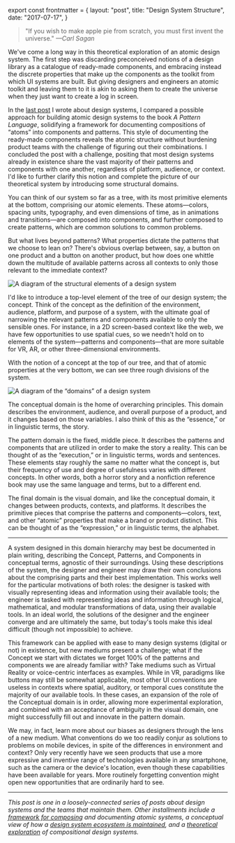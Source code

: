 export const frontmatter = {
  layout: "post",
  title: "Design System Structure",
  date: "2017-07-17",
}



> "If you wish to make apple pie from scratch, you must first invent the
> universe."
> _—Carl Sagan_

We've come a long way in this theoretical exploration of an atomic design
system. The first step was discarding preconceived notions of a design library
as a catalogue of ready-made components, and embracing instead the discrete
properties that make up the components as the toolkit from which UI systems are
built. But giving designers and engineers an atomic toolkit and leaving them to
it is akin to asking them to create the universe when they just want to create
a log in screen.

In the [last post](/2017/07/12/a-design-system-grammar/) I wrote about design
systems, I compared a possible approach for building atomic design systems to
the book _A Pattern Language_, solidifying a framework for documenting
compositions of “atoms” into components and patterns. This style of documenting
the ready-made components reveals the atomic structure without burdening product
teams with the challenge of figuring out their combinations. I concluded the
post with a challenge, positing that most design systems already in existence
share the vast majority of their patterns and components with one another,
regardless of platform, audience, or context. I'd like to further clarify this
notion and complete the picture of our theoretical system by introducing some
structural domains.

You can think of our system so far as a tree, with its most primitive elements
at the bottom, comprising our atomic elements. These atoms—colors, spacing
units, typography, and even dimensions of time, as in animations and
transitions—are composed into components, and further composed to create
patterns, which are common solutions to common problems.

But what lives beyond patterns? What properties dictate the patterns that we
choose to lean on? There's obvious overlap between, say, a button on one product
and a button on another product, but how does one whittle down the multitude of
available patterns across all contexts to only those relevant to the immediate
context?

<Image
  alt="A diagram of the structural elements of a design system"
  src="2017/07/fig-1-1.png"
  caption="The structural elements of an atomic design system: Concept, Pattern, Component, and Atom."
/>

I'd like to introduce a top-level element of the tree of our design system; the
concept. Think of the concept as the definition of the environment, audience,
platform, and purpose of a system, with the ultimate goal of narrowing the
relevant patterns and components available to only the sensible ones. For
instance, in a 2D screen-based context like the web, we have few opportunities
to use spatial cues, so we needn't hold on to elements of the system—patterns
and components—that are more suitable for VR, AR, or other three-dimensional
environments.

With the notion of a concept at the top of our tree, and that of atomic
properties at the very bottom, we can see three rough divisions of the system.

<Image
  alt="A diagram of the “domains” of a design system"
  src="2017/07/fig-1-4.png"
  caption="The three domains/layers of the system: Conceptual (Essence), Pattern (Execution), and Visual (Expression)"
/>

The conceptual domain is the home of overarching principles. This domain
describes the environment, audience, and overall purpose of a product, and it
changes based on those variables. I also think of this as the “essence,” or in
linguistic terms, the story.

The pattern domain is the fixed, middle piece. It describes the patterns and
components that are utilized in order to make the story a reality. This can be
thought of as the “execution,” or in linguistic terms, words and sentences.
These elements stay roughly the same no matter what the concept is, but their
frequency of use and degree of usefulness varies with different concepts. In
other words, both a horror story and a nonfiction reference book may use the
same language and terms, but to a different end.

The final domain is the visual domain, and like the conceptual domain, it
changes between products, contexts, and platforms. It describes the primitive
pieces that comprise the patterns and components—colors, text, and other
“atomic” properties that make a brand or product distinct. This can be thought
of as the “expression,” or in linguistic terms, the alphabet.

---

A system designed in this domain hierarchy may best be documented in plain
writing, describing the Concept, Patterns, and Components in conceptual terms,
agnostic of their surroundings. Using these descriptions of the system, the
designer and engineer may draw their own conclusions about the comprising parts
and their best implementation. This works well for the particular motivations of
both roles: the designer is tasked with visually representing ideas and
information using their available tools; the engineer is tasked with
representing ideas and information through logical, mathematical, and modular
transformations of data, using their available tools. In an ideal world, the
solutions of the designer and the engineer converge and are ultimately the same,
but today's tools make this ideal difficult (though not impossible) to achieve.

This framework can be applied with ease to many design systems (digital or not)
in existence, but new mediums present a challenge; what if the Concept we start
with dictates we forget 100% of the patterns and components we are already
familiar with? Take mediums such as Virtual Reality or voice-centric interfaces
as examples. While in VR, paradigms like buttons may still be somewhat
applicable, most other UI conventions are useless in contexts where spatial,
auditory, or temporal cues constitute the majority of our available tools. In
these cases, an expansion of the role of the Conceptual domain is in order,
allowing more experimental exploration, and combined with an acceptance of
ambiguity in the visual domain, one might successfully fill out and innovate in
the pattern domain.

We may, in fact, learn more about our biases as designers through the lens of a
new medium. What conventions do we too readily conjur as solutions to problems
on mobile devices, in spite of the differences in environment and context? Only
very recently have we seen products that use a more expressive and inventive
range of technologies available in any smartphone, such as the camera or the
device's location, even though these capabilities have been available for years.
More routinely forgetting convention might open new opportunities that are
ordinarily hard to see.

---

_This post is one in a loosely-connected series of posts about design systems
and the teams that maintain them. Other installments include a [framework for
composing](/2017/07/12/a-design-system-grammar/) and documenting atomic systems,
a conceptual view of how a [design system ecosystem is
maintained](/2017/06/27/paving-the-path-of-least-resistance/), and a
[theoretical exploration](/2017/03/29/designing-systems/) of compositional
design systems._
